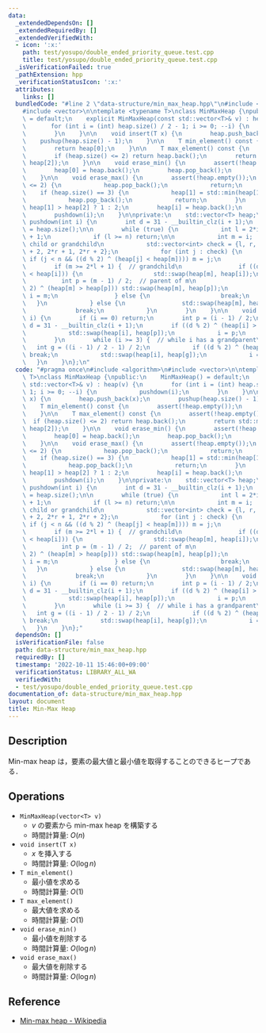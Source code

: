 ```yaml
---
data:
  _extendedDependsOn: []
  _extendedRequiredBy: []
  _extendedVerifiedWith:
  - icon: ':x:'
    path: test/yosupo/double_ended_priority_queue.test.cpp
    title: test/yosupo/double_ended_priority_queue.test.cpp
  _isVerificationFailed: true
  _pathExtension: hpp
  _verificationStatusIcon: ':x:'
  attributes:
    links: []
  bundledCode: "#line 2 \"data-structure/min_max_heap.hpp\"\n#include <algorithm>\n\
    #include <vector>\n\ntemplate <typename T>\nclass MinMaxHeap {\npublic:\n    MinMaxHeap()\
    \ = default;\n    explicit MinMaxHeap(const std::vector<T>& v) : heap(v) {\n \
    \       for (int i = (int) heap.size() / 2 - 1; i >= 0; --i) {\n            pushdown(i);\n\
    \        }\n    }\n\n    void insert(T x) {\n        heap.push_back(x);\n    \
    \    pushup(heap.size() - 1);\n    }\n\n    T min_element() const {\n        assert(!heap.empty());\n\
    \        return heap[0];\n    }\n\n    T max_element() const {\n        assert(!heap.empty());\n\
    \        if (heap.size() <= 2) return heap.back();\n        return std::max(heap[1],\
    \ heap[2]);\n    }\n\n    void erase_min() {\n        assert(!heap.empty());\n\
    \        heap[0] = heap.back();\n        heap.pop_back();\n        pushdown(0);\n\
    \    }\n\n    void erase_max() {\n        assert(!heap.empty());\n        if (heap.size()\
    \ <= 2) {\n            heap.pop_back();\n            return;\n        }\n    \
    \    if (heap.size() == 3) {\n            heap[1] = std::min(heap[1], heap[2]);\n\
    \            heap.pop_back();\n            return;\n        }\n        int i =\
    \ heap[1] > heap[2] ? 1 : 2;\n        heap[i] = heap.back();\n        heap.pop_back();\n\
    \        pushdown(i);\n    }\n\nprivate:\n    std::vector<T> heap;\n\n    void\
    \ pushdown(int i) {\n        int d = 31 - __builtin_clz(i + 1);\n        int n\
    \ = heap.size();\n\n        while (true) {\n            int l = 2*i + 1, r = l\
    \ + 1;\n            if (l >= n) return;\n\n            int m = i;  // idx of smallest\
    \ child or grandchild\n            std::vector<int> check = {l, r, 2*l + 1, 2*l\
    \ + 2, 2*r + 1, 2*r + 2};\n            for (int j : check) {\n               \
    \ if (j < n && ((d % 2) ^ (heap[j] < heap[m]))) m = j;\n            }\n\n    \
    \        if (m >= 2*l + 1) {  // grandchild\n                if ((d % 2) ^ (heap[m]\
    \ < heap[i])) {\n                    std::swap(heap[m], heap[i]);\n          \
    \          int p = (m - 1) / 2;  // parent of m\n                    if ((d %\
    \ 2) ^ (heap[m] > heap[p])) std::swap(heap[m], heap[p]);\n                   \
    \ i = m;\n                } else {\n                    break;\n             \
    \   }\n            } else {\n                std::swap(heap[m], heap[i]);\n  \
    \              break;\n            }\n        }\n    }\n\n    void pushup(int\
    \ i) {\n        if (i == 0) return;\n        int p = (i - 1) / 2;\n        int\
    \ d = 31 - __builtin_clz(i + 1);\n        if ((d % 2) ^ (heap[i] > heap[p])) {\n\
    \            std::swap(heap[i], heap[p]);\n            i = p;\n            --d;\n\
    \        }\n        while (i >= 3) {  // while i has a grandparent\n         \
    \   int g = ((i - 1) / 2 - 1) / 2;\n            if ((d % 2) ^ (heap[i] > heap[g]))\
    \ break;\n            std::swap(heap[i], heap[g]);\n            i = g;\n     \
    \   }\n    }\n};\n"
  code: "#pragma once\n#include <algorithm>\n#include <vector>\n\ntemplate <typename\
    \ T>\nclass MinMaxHeap {\npublic:\n    MinMaxHeap() = default;\n    explicit MinMaxHeap(const\
    \ std::vector<T>& v) : heap(v) {\n        for (int i = (int) heap.size() / 2 -\
    \ 1; i >= 0; --i) {\n            pushdown(i);\n        }\n    }\n\n    void insert(T\
    \ x) {\n        heap.push_back(x);\n        pushup(heap.size() - 1);\n    }\n\n\
    \    T min_element() const {\n        assert(!heap.empty());\n        return heap[0];\n\
    \    }\n\n    T max_element() const {\n        assert(!heap.empty());\n      \
    \  if (heap.size() <= 2) return heap.back();\n        return std::max(heap[1],\
    \ heap[2]);\n    }\n\n    void erase_min() {\n        assert(!heap.empty());\n\
    \        heap[0] = heap.back();\n        heap.pop_back();\n        pushdown(0);\n\
    \    }\n\n    void erase_max() {\n        assert(!heap.empty());\n        if (heap.size()\
    \ <= 2) {\n            heap.pop_back();\n            return;\n        }\n    \
    \    if (heap.size() == 3) {\n            heap[1] = std::min(heap[1], heap[2]);\n\
    \            heap.pop_back();\n            return;\n        }\n        int i =\
    \ heap[1] > heap[2] ? 1 : 2;\n        heap[i] = heap.back();\n        heap.pop_back();\n\
    \        pushdown(i);\n    }\n\nprivate:\n    std::vector<T> heap;\n\n    void\
    \ pushdown(int i) {\n        int d = 31 - __builtin_clz(i + 1);\n        int n\
    \ = heap.size();\n\n        while (true) {\n            int l = 2*i + 1, r = l\
    \ + 1;\n            if (l >= n) return;\n\n            int m = i;  // idx of smallest\
    \ child or grandchild\n            std::vector<int> check = {l, r, 2*l + 1, 2*l\
    \ + 2, 2*r + 1, 2*r + 2};\n            for (int j : check) {\n               \
    \ if (j < n && ((d % 2) ^ (heap[j] < heap[m]))) m = j;\n            }\n\n    \
    \        if (m >= 2*l + 1) {  // grandchild\n                if ((d % 2) ^ (heap[m]\
    \ < heap[i])) {\n                    std::swap(heap[m], heap[i]);\n          \
    \          int p = (m - 1) / 2;  // parent of m\n                    if ((d %\
    \ 2) ^ (heap[m] > heap[p])) std::swap(heap[m], heap[p]);\n                   \
    \ i = m;\n                } else {\n                    break;\n             \
    \   }\n            } else {\n                std::swap(heap[m], heap[i]);\n  \
    \              break;\n            }\n        }\n    }\n\n    void pushup(int\
    \ i) {\n        if (i == 0) return;\n        int p = (i - 1) / 2;\n        int\
    \ d = 31 - __builtin_clz(i + 1);\n        if ((d % 2) ^ (heap[i] > heap[p])) {\n\
    \            std::swap(heap[i], heap[p]);\n            i = p;\n            --d;\n\
    \        }\n        while (i >= 3) {  // while i has a grandparent\n         \
    \   int g = ((i - 1) / 2 - 1) / 2;\n            if ((d % 2) ^ (heap[i] > heap[g]))\
    \ break;\n            std::swap(heap[i], heap[g]);\n            i = g;\n     \
    \   }\n    }\n};"
  dependsOn: []
  isVerificationFile: false
  path: data-structure/min_max_heap.hpp
  requiredBy: []
  timestamp: '2022-10-11 15:46:00+09:00'
  verificationStatus: LIBRARY_ALL_WA
  verifiedWith:
  - test/yosupo/double_ended_priority_queue.test.cpp
documentation_of: data-structure/min_max_heap.hpp
layout: document
title: Min-Max Heap
---
```


## Description

Min-max heap は，要素の最大値と最小値を取得することのできるヒープである．

## Operations

- `MinMaxHeap(vector<T> v)`
    - $v$ の要素から min-max heap を構築する
    - 時間計算量: $O(n)$
- `void insert(T x)`
    - $x$ を挿入する
    - 時間計算量: $O(\log n)$
- `T min_element()`
    - 最小値を求める
    - 時間計算量: $O(1)$
- `T max_element()`
    - 最大値を求める
    - 時間計算量: $O(1)$
- `void erase_min()`
    - 最小値を削除する
    - 時間計算量: $O(\log n)$
- `void erase_max()`
    - 最大値を削除する
    - 時間計算量: $O(\log n)$

## Reference

- [Min-max heap - Wikipedia](https://en.wikipedia.org/wiki/Min-max_heap)
